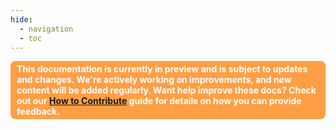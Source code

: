 ```yaml
---
hide:
  - navigation
  - toc
---
```


<style>
.badge {
    display: inline-block;
    padding: 4px 10px;
    border-radius: 8px;
    font-size: 14px;
    font-weight: bold;
    color: white;
}

.badge-purple { background-color: #d8b5ff; color: #5a189a; }
.badge-orange { background-color: #ff9f45; }
.badge-light-orange { background-color: #ffcc99; color: #663300; }
</style>

<span class="badge badge-orange">This documentation is currently in preview and is subject to updates and changes. We're actively working on improvements, and new content will be added regularly. Want help improve these docs? Check out our [How to Contribute](https://intergral.github.io/frdocs/Contribute/how-to-contribute/#contribute-to-the-fr-docs) guide for details on how you can provide feedback.</span>





<!DOCTYPE html>
<html>
<head>
    <title>FusionReactor Journey Steps</title>
    <style>
        .fr-journey-container {
            max-width: 1200px;
            margin: 0 auto;
            padding: 40px 20px;
            font-family: Roboto
        }

        .fr-journey-title {
            text-align: center;
            color: #4a5568s;
            margin-bottom: 50px;
            font-size: 2.5em;
            font-weight: 800;
        }

        .fr-steps {
            display: flex;
            justify-content: space-between;
            flex-wrap: wrap;
            gap: 30px;
        }

        .fr-step {
            flex: 1;
            min-width: 250px;
            background: #53AFDA;
            border-radius: 10px;
            border: 2px solid white;
            padding: 25px;
            box-shadow: 0 4px 6px rgba(0, 0, 0, 0.1);
            display: flex;
            flex-direction: column;
            align-items: center;
            text-align: center;
            transition: transform 0.3s ease;
        }

        .fr-step:hover {
            transform: translateY(-5px);
        }

        .fr-step-number {
            width: 40px;
            height: 40px;
            background: #FFA500;
            color: white;
            border-radius: 50%;
            display: flex;
            align-items: center;
            justify-content: center;
            font-size: 1.2em;
            font-weight: bold;
            margin-bottom: 15px;
        }

        .fr-step-title {
            font-weight: bold;
            margin-bottom: 1.0rem;
            font-size: 1.15rem;
            color: white;
        }

        .fr-step-description {
            font-size: 0.7rem;
            margin-bottom: 1.0rem;
            flex-grow: 1;
            color: #343942; /* Lighter color for description */
        }

        .fr-step-action {
            width: 100%;
        }

        .fr-btn {
            display: inline-block;
            padding: 0.4rem 1rem;
            background-color: #343942; /* Match the card background */
            color: #343942; /* Light blue text color */
            text-decoration: none;
            border: 2px solid white; /* Light blue border */
            border-radius: 5px;
            font-size: 0.7rem;
            transition: background-color 0.3s, color 0.3s;
        }

        .fr-btn:hover {
            background: white;
        }

        @media (max-width: 768px) {
            .fr-steps {
                flex-direction: column;
            }
            
            .fr-step {
                width: 100%;
            }
            
            .fr-journey-title {
                font-size: 2em;
            }
        }
    </style>
</head>
<body>
    <div class="fr-journey-container">
        <h1 class="fr-journey-title">Start your FusionReactor journey in 4 easy steps!</h1>
        <div class="fr-steps">
            <div class="fr-step">
                <div class="fr-step-number">1</div>
                <div class="fr-step-title">Create your account</div>
                <div class="fr-step-description">Don't have an account? Signing up is easy and only takes a few minutes.</div>
                <div class="fr-step-action">
                    <a href="https://app.fusionreactor.io/auth/login" class="fr-btn">Sign up here</a>
                </div>
            </div>
            <div class="fr-step">
                <div class="fr-step-number">2</div>
                <div class="fr-step-title">Install FusionReactor</div>
                <div class="fr-step-description">Dive into the UI and configure FusionReactor to monitor your stack.</div>
                <div class="fr-step-action">
                    <a href="/frdocs/Getting-started/install-fr/" class="fr-btn">Install FR</a>
                </div>
            </div>
            <div class="fr-step">
                <div class="fr-step-number">3</div>
                <div class="fr-step-title">Start your FR journey</div>
                <div class="fr-step-description">Familiarize yourself with our comprehensive monitoring platform.</div>
                <div class="fr-step-action">
                    <a href="/frdocs/Getting-started/intro-to-fr/" class="fr-btn">Get started</a>
                </div>
            </div>
            <div class="fr-step">
                <div class="fr-step-number">4</div>
                <div class="fr-step-title">Tutorials & walkthroughs</div>
                <div class="fr-step-description">Practical ways to use FusionReactor to solve everyday challenges.</div>
                <div class="fr-step-action">
                    <a href="/frdocs/Getting-started/Tutorials/know-the-ui/" class="fr-btn">Learn more</a>
                </div>
            </div>
        </div>
    </div>
</body>
</html>


### POPULAR DOCS

<div class="grid" markdown>

[Get to know the UI](/frdocs/Getting-started/Tutorials/know-the-ui/)  
{ .card }


[Anomaly Detection](/frdocs/Data-insights/Features/Anomaly-Detection/ADoverview/)  
{ .card }


[OpsPilot Hub](/frdocs/Data-insights/Features/OpsPilot/OpsPilot-Hub/overview/)  
{ .card }


[Incidents](/frdocs/Data-insights/Features/Incidents/incidents/)
{ .card }

</div>
### LATEST UPDATES

<div class="grid" markdown>

[What's New](/frdocs/Latest-updates/WhatsNew/)
{ .card }

[Releases](/frdocs/Latest-updates/Releases/)
{ .card }


</div>

### INSTALLATION GUIDES

<div class="grid cards" markdown>

</div>


<div class="grid cards" markdown>

-   __Best Practices__


    ---


    Explores the optimal setup for your environment - local server, scripted, or Docker - ensuring seamless integration and efficient performance.


    [:octicons-arrow-right-24: Learn more](/frdocs/Best-Practices/Installation/installation-overview/)


-   __FusionReactor Agent__


    ---
   Monitor Java and ColdFusion applications to gain real-time and historical insights into web transactions, memory, CPU usage and more.




    [:octicons-arrow-right-24: Learn more](/frdocs/Monitor-your-data/FR-Agent/agent-overview/)


-    __Observability Agent__


    ---


    Monitor many aspects of your infrastructure including databases, Kafka, Docker, machine system metrics and more.


    [:octicons-arrow-right-24: Learn more](/frdocs/Monitor-your-data/Observability-agent/overview/)


-    __OpenTelemetry__


    ---


    Monitor your app's performance with OTel, an open-source framework for collecting, processing, and exporting telemetry data. 


    [:octicons-arrow-right-24: Learn more](/frdocs/Monitor-your-data/OpenTelemetry/getting-started/)


-   __Kubernetes__


    ---


    Monitor your K8s clusters by tracking health and performance of pods, ensuring efficient resource utilization, scaling, and real-time observability.


    [:octicons-arrow-right-24: Learn more](/frdocs/Monitor-your-data/Kubernetes-monitoring/overview/)


-   __Log Monitoring__


    ---


    Monitor logs from any location seamlessly alongside your existing FusionReactor data for unified observability and deeper insights.


    [:octicons-arrow-right-24: Learn more](/frdocs/Monitor-your-data/Log-monitoring/overview/)

-   __Deep__


    ---


    Powered by DeepQL, a monitoring-centric query language inspired by PromQL, Deep enables real-time logging, metrics, tracing, and live data snapshots.


    [:octicons-arrow-right-24: Learn more](/frdocs/Monitor-your-data/Deep/overview/)

</div>


### FEATURES

<div class="grid" markdown>

[Alerting](/frdocs/Data-insights/Features/alerting/)
{ .card }

[Anomaly Detection](/frdocs/Data-insights/Features/Anomaly-Detection/ADoverview/)
{ .card }

[Applications](/frdocs/Data-insights/Features/applications/)
{ .card }

[Crash Protection](frdocs/Data-insights/Features/Crash-protection/Crash-Protection/)
{ .card }

[Dashboards](/frdocs/Data-insights/Features/dashboards/#log-dashboards)
{ .card }

[Debugger](/frdocs/Data-insights/Features/Debugger/Overview/)
{ .card }

[Deep](/frdocs/Data-insights/Features/Deep/Search/)
{ .card }

[Enterprise Dashboard](/frdocs/Data-insights/Features/Enterprise-Dashboard/Enterprise-Dashboard/)
{ .card }

[Explore](/frdocs/Data-insights/Features/explore/)
{ .card }

[Historic Data](/frdocs/Data-insights/Features/timepicker/)
{ .card }

[Incidents](/frdocs/Data-insights/Features/Incidents/incidents/)
{ .card }

[JDBC](/frdocs/Data-insights/Features/JDBC/Databases/)
{ .card }

[Logs](/frdocs/Data-insights/Features/Logs/Logs/)
{ .card }

[Memory](/frdocs/Data-insights/Features/Memory/Overview/)
{ .card }

[Metrics](/frdocs/Data-insights/Features/Metrics/Metrics-Page/)
{ .card }

[OpsPilot](/frdocs/Data-insights/Features/OpsPilot/AIoverview/)
{ .card }

[Profiler](/frdocs/Data-insights/Features/Profiler/Profiler/)
{ .card }

[Requests](/frdocs/Data-insights/Features/Requests/Applications/)
{ .card }

[Resources](/frdocs/Data-insights/Features/Resources/Buffer-Pool/)
{ .card }


[Servers](/frdocs/Data-insights/Features/servers/)
{ .card }

[Settings](/frdocs/Data-insights/Features/Settings/CPU-Sampler/)
{ .card }

[System Resouces](/frdocs/Data-insights/Features/System-Resources/CPU/)
{ .card }

[Transactions](/frdocs/Data-insights/Features/Transactions/Activity/)
{ .card }

[UEM Sessions](/frdocs/Data-insights/Features/UEM/Sessions/)
{ .card }

</div>



### ADMIN & DATA

<div class="grid" markdown>

[Account & user management](/frdocs/Admin-and-data/Account/Cloud/users/)
{ .card }

[Billing](/frdocs/Admin-and-data/Billing/Cloud/overview/)
{ .card }


[Data limits](/frdocs/Admin-and-data/Limits/)
{ .card }

[Licensing](/frdocs/Admin-and-data/Licensing/Licensing/)
{ .card }


[Security](/frdocs/Admin-and-data/security/)
{ .card }

[Terms of Service](/frdocs/Admin-and-data/tos/)
{ .card }

[Third party licenses](/frdocs/Admin-and-data/Third-Party-Licenses/licenses/)
{ .card }


</div>
